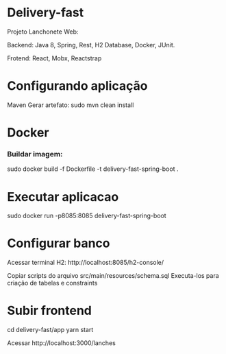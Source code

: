 # Delivery-fast
Projeto Lanchonete Web:

Backend:
Java 8, Spring, Rest, H2 Database, Docker, JUnit.

Frotend: 
React, Mobx, Reactstrap

# Configurando aplicação
Maven Gerar artefato:
sudo mvn clean install

# Docker
### Buildar imagem:
sudo docker build -f Dockerfile -t delivery-fast-spring-boot .

# Executar aplicacao
sudo docker run -p8085:8085 delivery-fast-spring-boot

# Configurar banco
Acessar terminal H2:
http://localhost:8085/h2-console/

Copiar scripts do arquivo src/main/resources/schema.sql
Executa-los para criação de tabelas e constraints


# Subir frontend
cd delivery-fast/app
yarn start

Acessar http://localhost:3000/lanches


